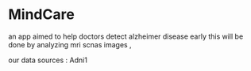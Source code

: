 # MindCare
an app aimed to help doctors detect alzheimer disease early
this will be done by analyzing mri scnas images , 

our data sources :
Adni1
